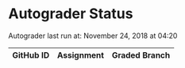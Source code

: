 # Autograder Status
Autograder last run at: November 24, 2018 at 04:20

| GitHub ID | Assignment | Graded Branch |
|-----------|------------|---------------|
